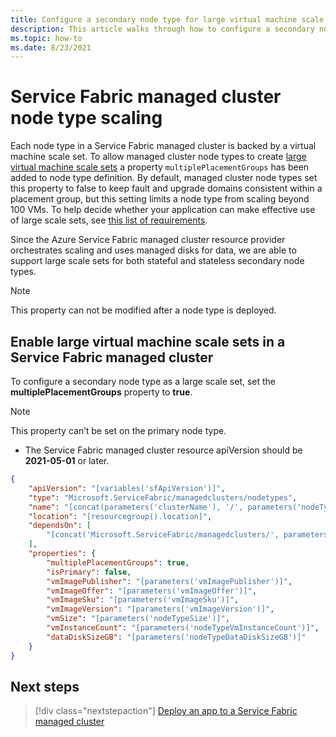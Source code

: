 ```yaml
---
title: Configure a secondary node type for large virtual machine scale sets on a Service Fabric managed cluster
description: This article walks through how to configure a secondary node type as a large virtual machine scale set
ms.topic: how-to
ms.date: 8/23/2021 
---
```


# Service Fabric managed cluster node type scaling

Each node type in a Service Fabric managed cluster is backed by a virtual machine scale set. To allow managed cluster node types to create [large virtual machine scale sets](../virtual-machine-scale-sets/virtual-machine-scale-sets-placement-groups.md) a property `multiplePlacementGroups` has been added to node type definition. By default, managed cluster node types set this property to false to keep fault and upgrade domains consistent within a placement group, but this setting limits a node type from scaling beyond 100 VMs. To help decide whether your application can make effective use of large scale sets, see [this list of requirements](../virtual-machine-scale-sets/virtual-machine-scale-sets-placement-groups.md#checklist-for-using-large-scale-sets).

Since the Azure Service Fabric managed cluster resource provider orchestrates scaling and uses managed disks for data, we are able to support large scale sets for both stateful and stateless secondary node types.

> [!NOTE]
> This property can not be modified after a node type is deployed.

## Enable large virtual machine scale sets in a Service Fabric managed cluster
To configure a secondary node type as a large scale set, set the **multiplePlacementGroups** property to **true**.
> [!NOTE]
> This property can’t be set on the primary node type.

* The Service Fabric managed cluster resource apiVersion should be **2021-05-01** or later.

```json
{
    "apiVersion": "[variables('sfApiVersion')]",
    "type": "Microsoft.ServiceFabric/managedclusters/nodetypes",
    "name": "[concat(parameters('clusterName'), '/', parameters('nodeTypeName'))]",
    "location": "[resourcegroup().location]",
    "dependsOn": [
        "[concat('Microsoft.ServiceFabric/managedclusters/', parameters('clusterName'))]"
    ],
    "properties": {
        "multiplePlacementGroups": true,
        "isPrimary": false,
        "vmImagePublisher": "[parameters('vmImagePublisher')]",
        "vmImageOffer": "[parameters('vmImageOffer')]",
        "vmImageSku": "[parameters('vmImageSku')]",
        "vmImageVersion": "[parameters('vmImageVersion')]",
        "vmSize": "[parameters('nodeTypeSize')]",
        "vmInstanceCount": "[parameters('nodeTypeVmInstanceCount')]",
        "dataDiskSizeGB": "[parameters('nodeTypeDataDiskSizeGB')]"
    }
}
```

## Next steps

> [!div class="nextstepaction"]
> [Deploy an app to a Service Fabric managed cluster](./tutorial-managed-cluster-deploy-app.md)
